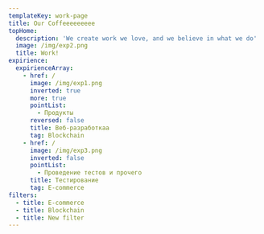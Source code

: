 ```yaml
---
templateKey: work-page
title: Our Coffeeeeeeeee
topHome:
  description: 'We create work we love, and we believe in what we do'
  image: /img/exp2.png
  title: Work!
expirience:
  expirienceArray:
    - href: /
      image: /img/exp1.png
      inverted: true
      more: true
      pointList:
        - Продукты
      reversed: false
      title: Веб-разработкаа
      tag: Blockchain
    - href: /
      image: /img/exp3.png
      inverted: false
      pointList:
        - Проведение тестов и прочего
      title: Тестирование
      tag: E-commerce
filters:
  - title: E-commerce
  - title: Blockchain
  - title: New filter
---
```


